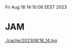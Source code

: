 Fri Aug 18 14:10:06 EEST 2023
# JAM
<a href='./cache/202308/18_14.log'>./cache/202308/18_14.log</a>
